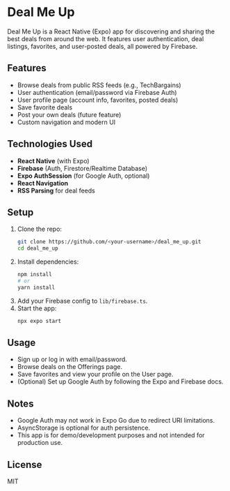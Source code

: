 # Deal Me Up

Deal Me Up is a React Native (Expo) app for discovering and sharing the best deals from around the web. It features user authentication, deal listings, favorites, and user-posted deals, all powered by Firebase.

## Features
- Browse deals from public RSS feeds (e.g., TechBargains)
- User authentication (email/password via Firebase Auth)
- User profile page (account info, favorites, posted deals)
- Save favorite deals
- Post your own deals (future feature)
- Custom navigation and modern UI

## Technologies Used
- **React Native** (with Expo)
- **Firebase** (Auth, Firestore/Realtime Database)
- **Expo AuthSession** (for Google Auth, optional)
- **React Navigation**
- **RSS Parsing** for deal feeds

## Setup
1. Clone the repo:
   ```sh
   git clone https://github.com/<your-username>/deal_me_up.git
   cd deal_me_up
   ```
2. Install dependencies:
   ```sh
   npm install
   # or
   yarn install
   ```
3. Add your Firebase config to `lib/firebase.ts`.
4. Start the app:
   ```sh
   npx expo start
   ```

## Usage
- Sign up or log in with email/password.
- Browse deals on the Offerings page.
- Save favorites and view your profile on the User page.
- (Optional) Set up Google Auth by following the Expo and Firebase docs.

## Notes
- Google Auth may not work in Expo Go due to redirect URI limitations.
- AsyncStorage is optional for auth persistence.
- This app is for demo/development purposes and not intended for production use.

## License
MIT
